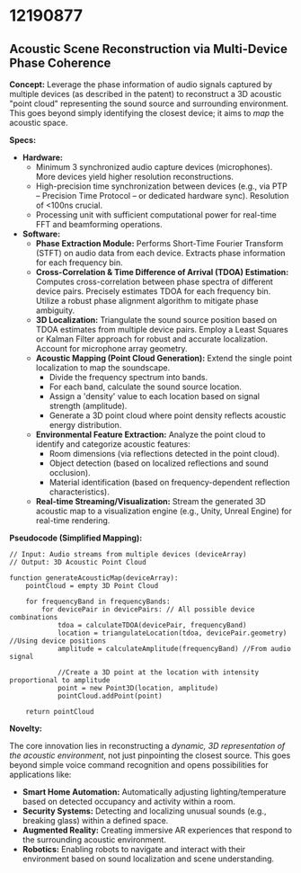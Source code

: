 # 12190877

## Acoustic Scene Reconstruction via Multi-Device Phase Coherence

**Concept:** Leverage the phase information of audio signals captured by multiple devices (as described in the patent) to reconstruct a 3D acoustic "point cloud" representing the sound source and surrounding environment. This goes beyond simply identifying the closest device; it aims to *map* the acoustic space.

**Specs:**

*   **Hardware:**
    *   Minimum 3 synchronized audio capture devices (microphones). More devices yield higher resolution reconstructions.
    *   High-precision time synchronization between devices (e.g., via PTP – Precision Time Protocol – or dedicated hardware sync).  Resolution of <100ns crucial.
    *   Processing unit with sufficient computational power for real-time FFT and beamforming operations.
*   **Software:**
    *   **Phase Extraction Module:**  Performs Short-Time Fourier Transform (STFT) on audio data from each device.  Extracts phase information for each frequency bin.
    *   **Cross-Correlation & Time Difference of Arrival (TDOA) Estimation:** Computes cross-correlation between phase spectra of different device pairs. Precisely estimates TDOA for each frequency bin. Utilize a robust phase alignment algorithm to mitigate phase ambiguity.
    *   **3D Localization:**  Triangulate the sound source position based on TDOA estimates from multiple device pairs. Employ a Least Squares or Kalman Filter approach for robust and accurate localization.  Account for microphone array geometry.
    *   **Acoustic Mapping (Point Cloud Generation):**  Extend the single point localization to map the soundscape.
        *   Divide the frequency spectrum into bands.
        *   For each band, calculate the sound source location.
        *   Assign a 'density' value to each location based on signal strength (amplitude).
        *   Generate a 3D point cloud where point density reflects acoustic energy distribution.
    *   **Environmental Feature Extraction:** Analyze the point cloud to identify and categorize acoustic features:
        *   Room dimensions (via reflections detected in the point cloud).
        *   Object detection (based on localized reflections and sound occlusion).
        *   Material identification (based on frequency-dependent reflection characteristics).
    *   **Real-time Streaming/Visualization:** Stream the generated 3D acoustic map to a visualization engine (e.g., Unity, Unreal Engine) for real-time rendering.

**Pseudocode (Simplified Mapping):**

```pseudocode
// Input: Audio streams from multiple devices (deviceArray)
// Output: 3D Acoustic Point Cloud

function generateAcousticMap(deviceArray):
    pointCloud = empty 3D Point Cloud

    for frequencyBand in frequencyBands:
        for devicePair in devicePairs: // All possible device combinations
            tdoa = calculateTDOA(devicePair, frequencyBand)
            location = triangulateLocation(tdoa, devicePair.geometry) //Using device positions
            amplitude = calculateAmplitude(frequencyBand) //From audio signal

            //Create a 3D point at the location with intensity proportional to amplitude
            point = new Point3D(location, amplitude)
            pointCloud.addPoint(point)

    return pointCloud
```

**Novelty:**

The core innovation lies in reconstructing a *dynamic, 3D representation of the acoustic environment*, not just pinpointing the closest source.  This goes beyond simple voice command recognition and opens possibilities for applications like:

*   **Smart Home Automation:**  Automatically adjusting lighting/temperature based on detected occupancy and activity within a room.
*   **Security Systems:**  Detecting and localizing unusual sounds (e.g., breaking glass) within a defined space.
*   **Augmented Reality:**  Creating immersive AR experiences that respond to the surrounding acoustic environment.
*   **Robotics:** Enabling robots to navigate and interact with their environment based on sound localization and scene understanding.